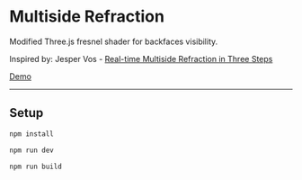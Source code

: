 # Multiside Refraction

Modified Three.js fresnel shader for backfaces visibility.

Inspired by: Jesper Vos - 
[Real-time Multiside Refraction in Three Steps](https://tympanus.net/codrops/2019/10/29/real-time-multiside-refraction-in-three-steps/)

[Demo](https://multiside-refraction.vercel.app)

---

## Setup

```bash
npm install

npm run dev

npm run build
```